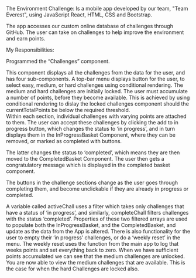 The Environment Challenge: Is a mobile app developed by our team, "Team Everest", using JavaScript React, HTML, CSS and Bootstrap. 

The app accesses our custom online database of challenges through GitHub. The user can take on challenges to help improve the environment and earn points. 

My Responsibilities:

Programmed the “Challenges” component.  

This component displays all the challenges from the data for the user, and has four sub-components. A top-bar menu displays button for the user, to select easy, medium, or hard challenges using conditional rendering. 
The medium and hard challenges are initially locked. The user must accumulate a number of points, before they become available. This is achieved by using conditional rendering to dislay the locked challenges component should
the currentTotalPoints be below the required threshold.   
Within each section, individual challenges with varying points are attached to them. The user can accept these challenges by clicking the add to in progress button, which changes the status to ‘in progress’, and in turn  
displays them in the InProgressBasket Component, where they can be removed, or marked as completed with buttons.  

The latter changes the status to ‘completed’, which means they are then moved to the CompletedBasket Component. The user then gets a congratulatory message which is displayed in the completed basket component. 

The buttons in the challenge sections change as the user goes through completing them, and become unclickable if they are already in progress or completed. 

A variable called activeChall uses a filter which takes only challenges that have a status of ‘in progress’, and similarly, completeChall filters challenges with the status ‘completed’. Properties of these two filtered arrays are used to 
populate both the InProgressBasket, and the CompletedBasket, and update as the data from the App is altered. There is also functionality for the user to empty their ‘in progress’ challenges, or do a ‘weekly reset’ in the menu. The weekly 
reset uses the function from the main app to log that weeks points and set everything back to zero. 
When we have sufficient points accumulated we can see that the medium challenges are unlocked. You are now able to view the medium challenges that are available. This is the case for when the hard Challenges are locked also. 

  
